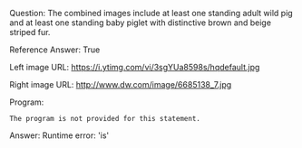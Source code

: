 Question: The combined images include at least one standing adult wild pig and at least one standing baby piglet with distinctive brown and beige striped fur.

Reference Answer: True

Left image URL: https://i.ytimg.com/vi/3sgYUa8598s/hqdefault.jpg

Right image URL: http://www.dw.com/image/6685138_7.jpg

Program:

```
The program is not provided for this statement.
```
Answer: Runtime error: 'is'

